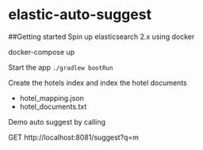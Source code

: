 # elastic-auto-suggest

##Getting started
Spin up elasticsearch 2.x using docker

docker-compose up 

Start the app ``` ./gradlew bootRun ```

Create the hotels index and index the hotel documents

* hotel_mapping.json
* hotel_documents.txt

Demo auto suggest by calling

GET http://localhost:8081/suggest?q=m

